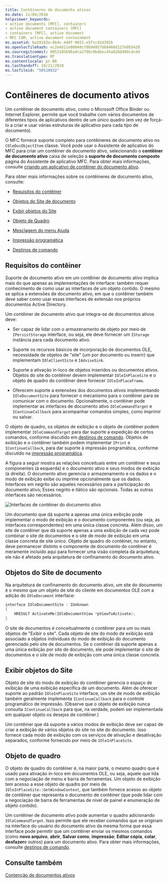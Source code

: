 ```yaml
---
title: Contêineres de documento ativos
ms.date: 11/04/2016
helpviewer_keywords:
- active documents [MFC], containers
- active document containers [MFC]
- containers [MFC], active document
- MFC COM, active document containment
ms.assetid: ba20183a-8b4c-440f-9031-e5fcc41d391b
ms.openlocfilehash: ec2e4d11e00040cf0b94957db8466d127e0b5420
ms.sourcegitcommit: 6052185696adca270bc9bdbec45a626dd89cdcdd
ms.translationtype: MT
ms.contentlocale: pt-BR
ms.lasthandoff: 10/31/2018
ms.locfileid: "50510832"
---
```

# <a name="active-document-containers"></a>Contêineres de documento ativos

Um contêiner de documento ativo, como o Microsoft Office Binder ou Internet Explorer, permite que você trabalhe com vários documentos de diferentes tipos de aplicativos dentro de um único quadro (em vez de forçá-lo a criar e usar várias estruturas de aplicativo para cada tipo de documento).

O MFC fornece suporte completo para contêineres de documento ativo no `COleDocObjectItem` classe. Você pode usar o Assistente de aplicativo do MFC para criar um contêiner de documento ativo, selecionando o **contêiner de documento ativo** caixa de seleção a **suporte de documento composto** página do Assistente de aplicativo MFC. Para obter mais informações, consulte [criando um aplicativo de contêiner do documento ativo](../mfc/creating-an-active-document-container-application.md).

Para obter mais informações sobre os contêineres de documento ativo, consulte:

- [Requisitos do contêiner](#container_requirements)

- [Objetos do Site de documento](#document_site_objects)

- [Exibir objetos do Site](#view_site_objects)

- [Objeto de Quadro](#frame_object)

- [Mesclagem do menu Ajuda](../mfc/help-menu-merging.md)

- [Impressão programática](../mfc/programmatic-printing.md)

- [Destinos de comando](../mfc/message-handling-and-command-targets.md)

##  <a name="container_requirements"></a> Requisitos do contêiner

Suporte de documento ativo em um contêiner de documento ativo implica mais do que apenas as implementações de interface: também requer conhecimento de como usar as interfaces de um objeto contido. O mesmo se aplica a extensões de documento ativo, em que o contêiner também deve saber como usar essas interfaces de extensão nos próprios documentos Active Directory.

Um contêiner de documento ativo que integra-se de documentos ativos deve:

- Ser capaz de lidar com o armazenamento de objeto por meio de `IPersistStorage` interface, ou seja, ele deve fornecer um `IStorage` instância para cada documento ativo.

- Suporte os recursos básicos de incorporação de documentos OLE, necessidade de objetos de "site" (um por documento ou inserir) que implementam `IOleClientSite` e `IAdviseSink`.

- Suporte a ativação in-loco de objetos inseridos ou documentos ativos. Objetos do site do contêiner devem implementar `IOleInPlaceSite` e o objeto de quadro do contêiner deve fornecer `IOleInPlaceFrame`.

- Oferecem suporte a extensões dos documentos ativos implementando `IOleDocumentSite` para fornecer o mecanismo para o contêiner para se comunicar com o documento. Opcionalmente, o contêiner pode implementar as interfaces de documento ativo `IOleCommandTarget` e `IContinueCallback` para acompanhar comandos simples, como imprimir ou salvar.

O objeto de quadro, os objetos de exibição e o objeto de contêiner podem implementar `IOleCommandTarget` para dar suporte a expedição de certos comandos, conforme discutido em [destinos de comando](../mfc/message-handling-and-command-targets.md). Objetos de exibição e o contêiner também podem implementar `IPrint` e `IContinueCallback`, para dar suporte à impressão programática, conforme discutido na [impressão programática](../mfc/programmatic-printing.md).

A figura a seguir mostra as relações conceituais entre um contêiner e seus componentes (à esquerda) e o documento ativo e seus modos de exibição (à direita). O documento ativo gerencia o armazenamento e os dados e o modo de exibição exibe ou imprime opcionalmente que os dados. Interfaces em negrito são aqueles necessários para a participação do documento ativo; Esses negrito e itálico são opcionais. Todas as outras interfaces são necessários.

![Interfaces de contêiner do documento ativo](../mfc/media/vc37gj1.gif "vc37gj1")

Um documento que dá suporte a apenas uma única exibição pode implementar o modo de exibição e o documento componentes (ou seja, as interfaces correspondentes) em uma única classe concreta. Além disso, um site de contêiner que dá suporte apenas a uma exibição de cada vez pode combinar o site de documentos e o site de modo de exibição em uma classe concreta de site único. Objeto de quadro do contêiner, no entanto, deve permanecer distinto e componente de documento do contêiner é meramente incluído aqui para fornecer uma visão completa da arquitetura; ele não é afetado pela arquitetura de confinamento do documento ativo.

##  <a name="document_site_objects"></a> Objetos do Site de documento

Na arquitetura de confinamento do documento ativo, um site do documento é o mesmo que um objeto de site do cliente em documentos OLE com a adição do `IOleDocument` interface:

```cpp
interface IOleDocumentSite : IUnknown
{
    HRESULT ActivateMe(IOleDocumentView *pViewToActivate);
}
```

O site de documentos é conceitualmente o contêiner para um ou mais objetos de "Exibir o site". Cada objeto de site do modo de exibição está associado a objetos individuais do modo de exibição do documento gerenciado pelo site de documentos. Se o contêiner dá suporte apenas a uma única exibição por site de documento, ele pode implementar o site de documentos e o site de modo de exibição com uma única classe concreta.

##  <a name="view_site_objects"></a> Exibir objetos do Site

Objeto de site do modo de exibição do contêiner gerencia o espaço de exibição de uma exibição específica de um documento. Além de oferecer suporte ao padrão `IOleInPlaceSite` interface, um site de modo de exibição também geralmente implementa `IContinueCallback` para o controle programático de impressão. (Observe que o objeto de exibição nunca consulta `IContinueCallback` para que, na verdade, podem ser implementada em qualquer objeto os desejos de contêiner.)

Um contêiner que dá suporte a vários modos de exibição deve ser capaz de criar a exibição de vários objetos do site no site do documento. Isso fornece cada modo de exibição com os serviços de ativação e desativação separados, conforme fornecido por meio de `IOleInPlaceSite`.

##  <a name="frame_object"></a> Objeto de quadro

O objeto de quadro do contêiner é, na maior parte, o mesmo quadro que é usado para ativação in-loco em documentos OLE, ou seja, aquele que lida com a negociação de menu e barra de ferramentas. Um objeto de exibição tem acesso a esse objeto de quadro por meio de `IOleInPlaceSite::GetWindowContext`, que também fornece acesso ao objeto de contêiner que representa o documento de contêiner (que pode lidar com a negociação de barra de ferramentas de nível de painel e enumeração de objeto contido).

Um contêiner de documento ativo pode aumentar o quadro adicionando `IOleCommandTarget`. Isso permite que ele receber comandos que se originam na interface do usuário do documento ativo da mesma forma que essa interface pode permitir que um contêiner enviar os mesmos comandos (como **novo arquivo**, **abrir**,  **Salvar como**, **impressão**; **Editar cópia**, **colar**, **desfazer**e outros) para um documento ativo. Para obter mais informações, consulte [destinos de comando](../mfc/message-handling-and-command-targets.md).

## <a name="see-also"></a>Consulte também

[Contenção de documentos ativos](../mfc/active-document-containment.md)

